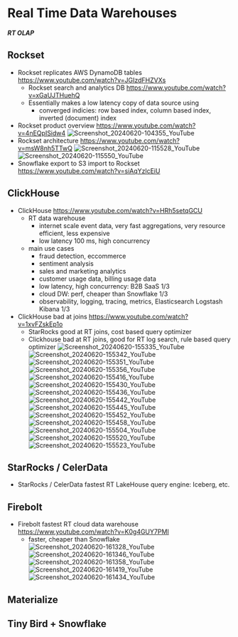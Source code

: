 # Real Time Data Warehouses

***RT OLAP***

## Rockset

- Rockset replicates AWS DynamoDB tables https://www.youtube.com/watch?v=JGIzdFHZVXs
	- Rockset search and analytics DB https://www.youtube.com/watch?v=xGaUJTHuehQ
 	- Essentially makes a low latency copy of data source using 
		- converged indicies: row based index, column based index, inverted (document) index
- Rockset product overview https://www.youtube.com/watch?v=4nEQpISidw4
![Screenshot_20240620-104355_YouTube](https://github.com/huang-pan/modern-data-stack-2023/assets/10567714/0baab291-2d40-4db4-9efc-8ed3b2820df8)
- Rockset architecture https://www.youtube.com/watch?v=msW8nh5TTwQ
![Screenshot_20240620-115528_YouTube](https://github.com/huang-pan/modern-data-stack-2023/assets/10567714/8cd2eb60-95ca-4e0d-950d-0bd92ec6f27d)
![Screenshot_20240620-115550_YouTube](https://github.com/huang-pan/modern-data-stack-2023/assets/10567714/4cb73583-4b99-475a-9efe-c48a65875721)
- Snowflake export to S3 import to Rockset https://www.youtube.com/watch?v=siAqYzlcEiU


## ClickHouse

- ClickHouse https://www.youtube.com/watch?v=HRh5setqGCU 
	- RT data warehouse
		- internet scale event data, very fast aggregations, very resource efficient, less expensive
		- low latency 100 ms, high concurrency
	- main use cases
		- fraud detection, eccommerce
		- sentiment analysis
		- sales and marketing analytics
		- customer usage data, billing usage data
		- low latency, high concurrency: B2B SaaS 1/3
		- cloud DW: perf, cheaper than Snowflake 1/3
		- observability, logging, tracing, metrics, Elasticsearch Logstash Kibana 1/3
- ClickHouse bad at joins https://www.youtube.com/watch?v=1xvFZskEp1o
	- StarRocks good at RT joins, cost based query optimizer
	- Clickhouse bad at RT joins, good for RT log search, rule based query optimizer 
![Screenshot_20240620-155335_YouTube](https://github.com/huang-pan/modern-data-stack-2023/assets/10567714/baf6af95-fdfd-4909-8f9b-5fd6f9c3572a)
![Screenshot_20240620-155342_YouTube](https://github.com/huang-pan/modern-data-stack-2023/assets/10567714/c4d87720-36bc-49e5-a9c4-6cd85cc54be7)
![Screenshot_20240620-155351_YouTube](https://github.com/huang-pan/modern-data-stack-2023/assets/10567714/8965b522-2ba9-487a-a273-6864213f5f2c)
![Screenshot_20240620-155356_YouTube](https://github.com/huang-pan/modern-data-stack-2023/assets/10567714/7771ba48-da75-4d40-b1c5-5def7789415f)
![Screenshot_20240620-155416_YouTube](https://github.com/huang-pan/modern-data-stack-2023/assets/10567714/fca6e407-4baa-474e-8c39-fb62758817db)
![Screenshot_20240620-155430_YouTube](https://github.com/huang-pan/modern-data-stack-2023/assets/10567714/537cbbdc-6716-4cbf-a610-cf9ce1dd14c5)
![Screenshot_20240620-155436_YouTube](https://github.com/huang-pan/modern-data-stack-2023/assets/10567714/dc05c366-0596-43ce-aba7-de67d3fc2c85)
![Screenshot_20240620-155442_YouTube](https://github.com/huang-pan/modern-data-stack-2023/assets/10567714/a7fb417f-ccc1-48e5-a54d-0d7be3626d6f)
![Screenshot_20240620-155445_YouTube](https://github.com/huang-pan/modern-data-stack-2023/assets/10567714/3ddd6b93-d4ec-4d7c-87f9-3978e576cefc)
![Screenshot_20240620-155452_YouTube](https://github.com/huang-pan/modern-data-stack-2023/assets/10567714/009ec7d5-3dc6-4b48-8165-28e50f59a4a1)
![Screenshot_20240620-155458_YouTube](https://github.com/huang-pan/modern-data-stack-2023/assets/10567714/aadee248-e9f3-4c56-b0e9-81ec02ebd4b2)
![Screenshot_20240620-155504_YouTube](https://github.com/huang-pan/modern-data-stack-2023/assets/10567714/00ea382d-1179-4e97-87ab-300d8a414740)
![Screenshot_20240620-155520_YouTube](https://github.com/huang-pan/modern-data-stack-2023/assets/10567714/a20840f0-5c45-4b3d-9e14-b124e968a4d4)
![Screenshot_20240620-155523_YouTube](https://github.com/huang-pan/modern-data-stack-2023/assets/10567714/278a91f6-cb24-4a31-bee5-03cf48ccc975)


## StarRocks / CelerData

- StarRocks / CelerData fastest RT LakeHouse query engine: Iceberg, etc.

## Firebolt

- Firebolt fastest RT cloud data warehouse https://www.youtube.com/watch?v=K0g4GUY7PMI
	- faster, cheaper than Snowflake
![Screenshot_20240620-161328_YouTube](https://github.com/huang-pan/modern-data-stack-2023/assets/10567714/fbb56250-63ea-48aa-b449-d13ae8343f98)
![Screenshot_20240620-161346_YouTube](https://github.com/huang-pan/modern-data-stack-2023/assets/10567714/269536c7-b5dd-4f50-9236-cd94df745cd1)
![Screenshot_20240620-161358_YouTube](https://github.com/huang-pan/modern-data-stack-2023/assets/10567714/fa1d4102-a007-4976-812e-61140c134dd1)
![Screenshot_20240620-161419_YouTube](https://github.com/huang-pan/modern-data-stack-2023/assets/10567714/8ce84079-ebb6-420e-bed2-5081e2ac6874)
![Screenshot_20240620-161434_YouTube](https://github.com/huang-pan/modern-data-stack-2023/assets/10567714/ed1c63ae-02d7-4a19-b956-ad3da2026de2)


## Materialize

## Tiny Bird + Snowflake
